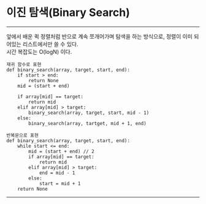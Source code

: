 # 이진 탐색(Binary Search)
--- 
앞에서 배운 퀵 정렬처럼 반으로 계속 쪼개어가며 탐색을 하는 방식으로, 정렬이 이미 되어있는 리스트에서만 쓸 수 있다.   
시간 복잡도는 O(logN) 이다.     
~~~ 
재귀 함수로 표현
def binary_search(array, target, start, end):
    if start > end:
        return None
    mid = (start + end)
    
    if array[mid] == target:
        return mid
    elif array[mid] > target:
        binary_search(array, target, start, mid - 1)
    else:
        binary_search(array, tartget, mid + 1, end)
~~~
   
~~~
반복문으로 표현
def binary_search(array, target, start, end):
    while start <= end:
        mid = (start + end) // 2
        if array[mid] == target:
            return mid
        elif array[mid] > target:
            end = mid - 1
        else:
            start = mid + 1
    return None
~~~
----
